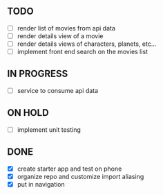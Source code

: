 ## TODO

- [ ] render list of movies from api data
- [ ] render details view of a movie
- [ ] render details views of characters, planets, etc...
- [ ] implement front end search on the movies list

## IN PROGRESS

- [ ] service to consume api data

## ON HOLD

- [ ] implement unit testing

## DONE

- [x] create starter app and test on phone
- [x] organize repo and customize import aliasing
- [x] put in navigation